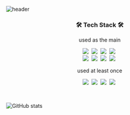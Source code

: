 ![header](https://capsule-render.vercel.app/api?type=waving&color=gradient&customColorList=0,2,3&height=200&section=header&text=Gyuran%20Kim&fontSize=70)

<h3 align="center">🛠 Tech Stack 🛠</h3>

<p align="center"> used as the main </p>

<p align="center">
  <img src="https://img.shields.io/badge/Java-007396?style=flat-square&logo=Java&logoColor=white"/></a>&nbsp 
<img src="https://img.shields.io/badge/Spring-6DB33F?style=flat-square&logo=Spring&logoColor=white"/></a>&nbsp
  <img src="https://img.shields.io/badge/SpringBoot-6DB33F?style=flat-square&logo=SpringBoot&logoColor=white"/></a>&nbsp 
  <img src="https://img.shields.io/badge/MySQL-4479A1?style=flat-square&logo=MySQL&logoColor=white"/></a>&nbsp
  
  <br>
    <img src="https://img.shields.io/badge/Docker-2496ED?style=flat-square&logo=Docker&logoColor=white"/></a>&nbsp 
<img src="https://img.shields.io/badge/Jenkins-D24939?style=flat-square&logo=Jenkins&logoColor=white"/></a>&nbsp
  <img src="https://img.shields.io/badge/NGINX-009639?style=flat-square&logo=NGINX&logoColor=white"/></a>&nbsp 
  <img src="https://img.shields.io/badge/AWS-232F3E?style=flat-square&logo=Amazon AWS&logoColor=white"/></a>&nbsp
</p>

<p align="center"> used at least once </p>
<p align="center">
<img src="https://img.shields.io/badge/Redis-DC382D?style=flat-square&logo=Redis&logoColor=white"/></a>&nbsp 
<img src="https://img.shields.io/badge/Spark-E25A1C?style=flat-square&logo=Apache Spark&logoColor=white"/></a>&nbsp 
<img src="https://img.shields.io/badge/JavaScript-F7DF1E?style=flat-square&logo=JavaScript&logoColor=white"/></a>&nbsp 
<img src="https://img.shields.io/badge/Vue.js-4FC08D?style=flat-square&logo=Vue.js&logoColor=white"/></a>&nbsp 
</p>

<br>
<p align="center">

![GitHub stats](https://github-readme-stats.vercel.app/api?username=gyurania&show_icons=true&theme=swift)

</p>

<!-- ### Hi there 👋 -->

<!--
**gyurania/gyurania** is a ✨ _special_ ✨ repository because its `README.md` (this file) appears on your GitHub profile.

Here are some ideas to get you started:

- 🔭 I’m currently working on ...
- 🌱 I’m currently learning ...
- 👯 I’m looking to collaborate on ...
- 🤔 I’m looking for help with ...
- 💬 Ask me about ...
- 📫 How to reach me: ...
- 😄 Pronouns: ...
- ⚡ Fun fact: ...
-->
